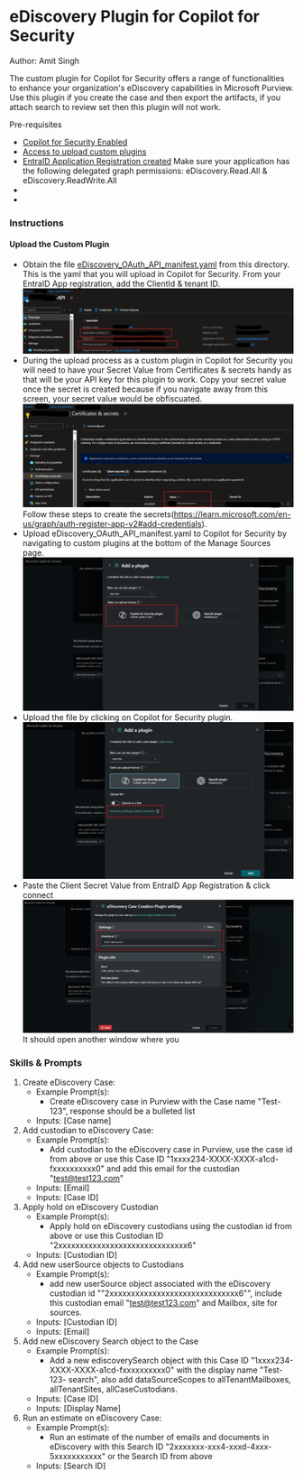 # eDiscovery Plugin for Copilot for Security
Author: Amit Singh

The custom plugin for Copilot for Security offers a range of functionalities to enhance your organization's eDiscovery capabilities in Microsoft Purview. Use this plugin if you create the case and then export the artifacts, if you attach search to review set then this plugin will not work. 

Pre-requisites

* [Copilot for Security Enabled](https://learn.microsoft.com/en-us/security-copilot/get-started-security-copilot#onboarding-to-microsoft-security-copilot)
* [Access to upload custom plugins](https://learn.microsoft.com/en-us/security-copilot/manage-plugins?tabs=securitycopilotplugin#managing-custom-plugins)
* [EntraID Application Registration created](https://learn.microsoft.com/en-us/graph/auth-register-app-v2#register-an-application) Make sure your application has the following delegated graph permissions: eDiscovery.Read.All & eDiscovery.ReadWrite.All
* 
* 

### Instructions
#### Upload the Custom Plugin

* Obtain the file [eDiscovery_OAuth_API_manifest.yaml](https://github.com/samitks77/Copilot-For-Security/blob/main/Plugins/Community%20Based%20Plugins/Purview/eDiscovery/eDiscovery_OAuth_API_manifest.yaml) from this directory. This is the yaml that you will upload in Copilot for Security. From your EntraID App registration, add the ClientId & tenant ID. ![alt text](EntraID-ClientID-TenantID.png)
* During the upload process as a custom plugin in Copilot for Security you will need to have your Secret Value from Certificates & secrets handy as that will be your API key for this plugin to work. Copy your secret value once the secret is created because if you navigate away from this screen, your secret value would be obfiscuated. ![alt text](EntraID-SecretValue.png) Follow these steps to create the secrets(https://learn.microsoft.com/en-us/graph/auth-register-app-v2#add-credentials).
* Upload eDiscovery_OAuth_API_manifest.yaml to Copilot for Security by navigating to custom plugins at the bottom of the Manage Sources page. ![alt text](CfS-add-plugin.png)
* Upload the file by clicking on Copilot for Security plugin. ![alt text](CfS-add-plugin-part2.png)
* Paste the Client Secret Value from EntraID App Registration & click connect ![alt text](CfS-Secret.png) It should open another window where you

### Skills & Prompts
1. Create eDiscovery Case: 
   - Example Prompt(s): 
     - Create eDiscovery case in Purview with the Case name "Test-123", response should be a bulleted list
   - Inputs: [Case name]
2. Add custodian to eDiscovery Case: 
   - Example Prompt(s): 
     - Add custodian to the eDiscovery case in Purview, use the case id from above or use this Case ID "1xxxx234-XXXX-XXXX-a1cd- 
       fxxxxxxxxxx0" and add this email for the custodian "test@test123.com" 
   - Inputs: [Email]
   - Inputs: [Case ID]
3. Apply hold on eDiscovery Custodian 
   - Example Prompt(s): 
     - Apply hold on eDiscovery custodians using the custodian id from above or use this Custodian ID "2xxxxxxxxxxxxxxxxxxxxxxxxxxxxxx6" 
   - Inputs: [Custodian ID]
4. Add new userSource objects to Custodians 
   - Example Prompt(s): 
     - add new userSource object associated with the eDiscovery custodian id ""2xxxxxxxxxxxxxxxxxxxxxxxxxxxxxx6"", include this 
       custodian email "test@test123.com" and Mailbox, site for sources. 
   - Inputs: [Custodian ID]
   - Inputs: [Email]
5. Add new eDiscovery Search object to the Case 
   - Example Prompt(s): 
     - Add a new ediscoverySearch object with this Case ID "1xxxx234-XXXX-XXXX-a1cd-fxxxxxxxxxx0" with the display name "Test-123- 
       search", also add dataSourceScopes to allTenantMailboxes, allTenantSites, allCaseCustodians.
   - Inputs: [Case ID]
   - Inputs: [Display Name]
6. Run an estimate on eDiscovery Case: 
   - Example Prompt(s): 
     - Run an estimate of the number of emails and documents in eDiscovery with this Search ID "2xxxxxxx-xxx4-xxxd-4xxx- 
       5xxxxxxxxxxx" or the Search ID from above
   - Inputs: [Search ID]

